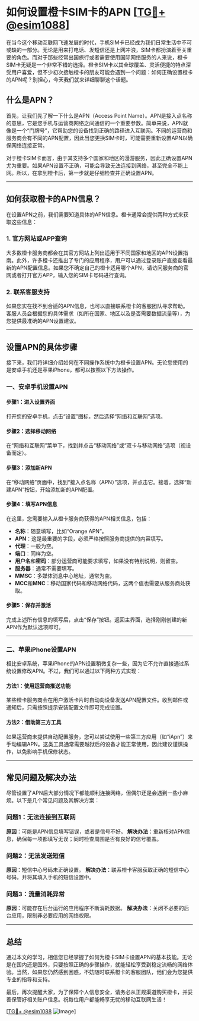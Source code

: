 # 如何设置橙卡SIM卡的APN [[TG💪+ @esim1088](https://t.me/s/esim1088)]

在当今这个移动互联网飞速发展的时代，手机SIM卡已经成为我们日常生活中不可或缺的一部分。无论是用来打电话、发短信还是上网冲浪，SIM卡都扮演着至关重要的角色。而对于那些经常出国旅行或者需要使用国际网络服务的人来说，橙卡SIM卡无疑是一个非常不错的选择。橙卡SIM卡以其全球覆盖、灵活便捷的特点深受用户喜爱，但不少初次接触橙卡的朋友可能会遇到一个问题：如何正确设置橙卡的APN呢？别担心，今天我们就来详细聊聊这个话题。

## 什么是APN？

首先，让我们先了解一下什么是APN（Access Point Name）。APN是接入点名称的意思，它是您手机与运营商网络之间通信的一个重要参数。简单来说，APN就像是一个“门牌号”，它帮助您的设备找到正确的路径进入互联网。不同的运营商和服务商会有不同的APN配置，因此当您更换SIM卡时，可能需要重新设置APN以确保网络连接正常。

对于橙卡SIM卡而言，由于其支持多个国家和地区的漫游服务，因此正确设置APN尤为重要。如果APN设置不正确，可能会导致无法连接到网络，甚至完全不能上网。所以，在拿到橙卡后，第一步就是仔细检查并正确设置APN。

---

## 如何获取橙卡的APN信息？

在设置APN之前，我们需要知道具体的APN信息。橙卡通常会提供两种方式来获取这些信息：

### 1. 官方网站或APP查询

大多数橙卡服务商都会在其官方网站上列出适用于不同国家和地区的APN设置指南。此外，许多橙卡还推出了专门的应用程序，用户可以通过登录账户直接查看最新的APN配置信息。如果您不确定自己的橙卡适用哪个APN，请访问服务商的官网或者打开官方APP，输入您的SIM卡号码进行查询。

### 2. 联系客服支持

如果您实在找不到合适的APN信息，也可以直接联系橙卡的客服团队寻求帮助。客服人员会根据您的具体需求（如所在国家、地区以及是否需要数据流量等），为您提供最准确的APN设置建议。

---

## 设置APN的具体步骤

接下来，我们将详细介绍如何在不同操作系统中为橙卡设置APN。无论您使用的是安卓手机还是苹果iPhone，都可以按照以下方法操作。

### 一、安卓手机设置APN

#### 步骤1：进入设置界面
打开您的安卓手机，点击“设置”图标，然后选择“网络和互联网”选项。

#### 步骤2：选择移动网络
在“网络和互联网”菜单下，找到并点击“移动网络”或“双卡与移动网络”选项（视设备而定）。

#### 步骤3：添加新APN
在“移动网络”页面中，找到“接入点名称（APN）”选项，并点击它。接着，选择“新建APN”按钮，开始添加新的APN配置。

#### 步骤4：填写APN信息
在这里，您需要输入从橙卡服务商获得的APN相关信息，包括：
- **名称**：随意填写，比如“Orange APN”。
- **APN**：这是最重要的字段，必须严格按照服务商提供的内容填写。
- **代理**：一般为空。
- **端口**：同样为空。
- **用户名**和**密码**：部分运营商可能要求填写，如果没有特别说明，则留空。
- **服务器**：通常不需要填写。
- **MMSC**：多媒体消息中心地址，通常为空。
- **MCC**和**MNC**：移动国家代码和移动网络代码，这两个值也需要从服务商处获取。

#### 步骤5：保存并激活
完成上述所有信息的填写后，点击“保存”按钮。返回主界面，选择刚刚创建的新APN作为默认选项即可。

---

### 二、苹果iPhone设置APN

相比安卓系统，苹果iPhone的APN设置稍微复杂一些，因为它不允许直接通过系统设置修改APN。不过，我们可以通过以下两种方式实现：

#### 方法1：使用运营商推送功能
某些橙卡服务商会在用户激活卡片时自动向设备发送APN配置文件。收到邮件或通知后，只需按照提示安装配置文件即可完成设置。

#### 方法2：借助第三方工具
如果运营商未提供自动配置服务，您可以尝试使用一些第三方应用（如“iApn”）来手动编辑APN。这类工具通常需要越狱后的设备才能正常使用，因此建议谨慎操作，以免影响手机保修状态。

---

## 常见问题及解决办法

尽管设置了APN后大部分情况下都能顺利连接网络，但偶尔还是会遇到一些小麻烦。以下是几个常见问题及其解决方案：

### 问题1：无法连接到互联网
**原因**：可能是APN信息填写错误，或者是信号不好。
**解决办法**：重新核对APN信息，确保每一项都填写无误；同时检查周围是否有良好的信号覆盖。

### 问题2：无法发送短信
**原因**：短信中心号码未正确设置。
**解决办法**：联系橙卡客服获取正确的短信中心号码，并将其填入手机的短信设置中。

### 问题3：流量消耗异常
**原因**：可能存在后台运行的应用程序不断消耗数据。
**解决办法**：关闭不必要的后台应用，限制非必要应用的网络权限。

---

## 总结

通过本文的学习，相信您已经掌握了如何为橙卡SIM卡设置APN的基本技能。无论是在国内还是国外，只要按照正确的步骤操作，就能轻松享受到稳定流畅的网络体验。当然，如果您仍然感到困惑，不妨随时联系橙卡的客服团队，他们会为您提供专业的指导和支持。

最后，再次提醒大家，为了保障个人信息安全，请务必从正规渠道购买橙卡，并妥善保管好相关账户信息。祝每位用户都能畅享无忧的移动互联网生活！

[[TG💪+ @esim1088](https://t.me/s/esim1088) ![Image](https://i.postimg.cc/4NQfJmqS/Snipaste-2025-05-13-00-14-12.png)]